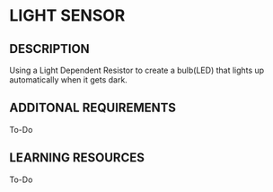 # LIGHT SENSOR
## DESCRIPTION
Using a Light Dependent Resistor to create a bulb(LED) that lights up automatically when it gets dark.

## ADDITONAL REQUIREMENTS
To-Do

## LEARNING RESOURCES
To-Do
